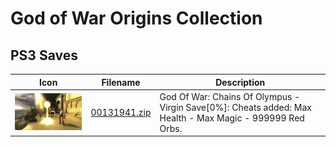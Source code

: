 # God of War Origins Collection

## PS3 Saves

| Icon | Filename | Description |
|------|----------|-------------|
| ![God of War Origins Collection](ICON0.PNG) | [00131941.zip](00131941.zip) | God Of War: Chains Of Olympus - Virgin Save[0%]: Cheats added: Max Health - Max Magic - 999999 Red Orbs. |
